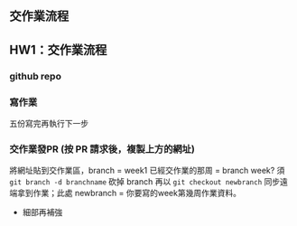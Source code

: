 ## 交作業流程

## HW1：交作業流程

### github repo

### 寫作業
五份寫完再執行下一步

### 交作業發PR (按 PR 請求後，複製上方的網址)
將網址貼到交作業區，branch = week1
已經交作業的那周 = branch week? 須 `git branch -d branchname` 砍掉 branch
再以 `git checkout newbranch` 同步遠端拿到作業；此處 newbranch = 你要寫的week第幾周作業資料。

* 細部再補強
